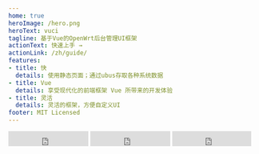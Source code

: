 ```yaml
---
home: true
heroImage: /hero.png
heroText: vuci
tagline: 基于Vue的OpenWrt后台管理UI框架
actionText: 快速上手 →
actionLink: /zh/guide/
features:
- title: 快
  details: 使用静态页面；通过ubus存取各种系统数据
- title: Vue
  details: 享受现代化的前端框架 Vue 所带来的开发体验
- title: 灵活
  details: 灵活的框架，方便自定义UI
footer: MIT Licensed
---
```


<iframe src="https://ghbtns.com/github-btn.html?user=zhaojh329&repo=vuci&type=star&count=true&size=large" frameborder="0" scrolling="0" width="160px" height="30px"></iframe>
<iframe src="https://ghbtns.com/github-btn.html?user=zhaojh329&repo=vuci&type=watch&count=true&size=large&v=2" frameborder="0" scrolling="0" width="160px" height="30px"></iframe>
<iframe src="https://ghbtns.com/github-btn.html?user=zhaojh329&repo=vuci&type=fork&count=true&size=large" frameborder="0" scrolling="0" width="158px" height="30px"></iframe>
